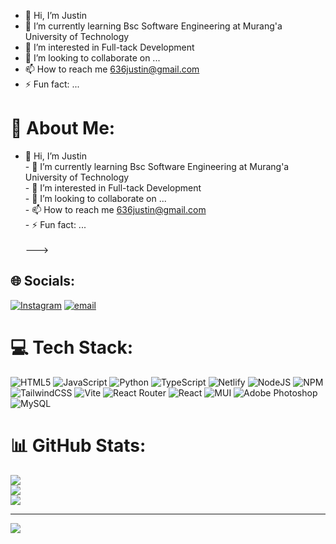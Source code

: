 - 👋 Hi, I’m Justin
- 🌱 I’m currently learning Bsc Software Engineering at Murang'a University of Technology
- 👀 I’m interested in Full-tack Development
- 💞️ I’m looking to collaborate on ...
- 📫 How to reach me 636justin@gmail.com
- ⚡ Fun fact: ...

<!---
justoo67/justoo67 is a ✨ special ✨ repository because its `README.md` (this file) appears on your GitHub profile.
You can click the Preview link to take a look at your changes.
--->

# 💫 About Me:
- 👋 Hi, I’m Justin<br>- 🌱 I’m currently learning Bsc Software Engineering at Murang'a University of Technology<br>- 👀 I’m interested in Full-tack Development<br>- 💞️ I’m looking to collaborate on ...<br>- 📫 How to reach me 636justin@gmail.com<br>- ⚡ Fun fact: ...<br><br>---><br>


## 🌐 Socials:
[![Instagram](https://img.shields.io/badge/Instagram-%23E4405F.svg?logo=Instagram&logoColor=white)](https://instagram.com/76._justin) [![email](https://img.shields.io/badge/Email-D14836?logo=gmail&logoColor=white)](mailto:636justin@gmail.com) 

# 💻 Tech Stack:
![HTML5](https://img.shields.io/badge/html5-%23E34F26.svg?style=for-the-badge&logo=html5&logoColor=white) ![JavaScript](https://img.shields.io/badge/javascript-%23323330.svg?style=for-the-badge&logo=javascript&logoColor=%23F7DF1E) ![Python](https://img.shields.io/badge/python-3670A0?style=for-the-badge&logo=python&logoColor=ffdd54) ![TypeScript](https://img.shields.io/badge/typescript-%23007ACC.svg?style=for-the-badge&logo=typescript&logoColor=white) ![Netlify](https://img.shields.io/badge/netlify-%23000000.svg?style=for-the-badge&logo=netlify&logoColor=#00C7B7) ![NodeJS](https://img.shields.io/badge/node.js-6DA55F?style=for-the-badge&logo=node.js&logoColor=white) ![NPM](https://img.shields.io/badge/NPM-%23CB3837.svg?style=for-the-badge&logo=npm&logoColor=white) ![TailwindCSS](https://img.shields.io/badge/tailwindcss-%2338B2AC.svg?style=for-the-badge&logo=tailwind-css&logoColor=white) ![Vite](https://img.shields.io/badge/vite-%23646CFF.svg?style=for-the-badge&logo=vite&logoColor=white) ![React Router](https://img.shields.io/badge/React_Router-CA4245?style=for-the-badge&logo=react-router&logoColor=white) ![React](https://img.shields.io/badge/react-%2320232a.svg?style=for-the-badge&logo=react&logoColor=%2361DAFB) ![MUI](https://img.shields.io/badge/MUI-%230081CB.svg?style=for-the-badge&logo=mui&logoColor=white) ![Adobe Photoshop](https://img.shields.io/badge/adobe%20photoshop-%2331A8FF.svg?style=for-the-badge&logo=adobe%20photoshop&logoColor=white) ![MySQL](https://img.shields.io/badge/mysql-4479A1.svg?style=for-the-badge&logo=mysql&logoColor=white)
# 📊 GitHub Stats:
![](https://github-readme-stats.vercel.app/api?username=justoo67&theme=dark&hide_border=false&include_all_commits=false&count_private=false)<br/>
![](https://nirzak-streak-stats.vercel.app/?user=justoo67&theme=dark&hide_border=false)<br/>
![](https://github-readme-stats.vercel.app/api/top-langs/?username=justoo67&theme=dark&hide_border=false&include_all_commits=false&count_private=false&layout=compact)

---
[![](https://visitcount.itsvg.in/api?id=justoo67&icon=0&color=0)](https://visitcount.itsvg.in)

<!-- Proudly created with GPRM ( https://gprm.itsvg.in ) -->
